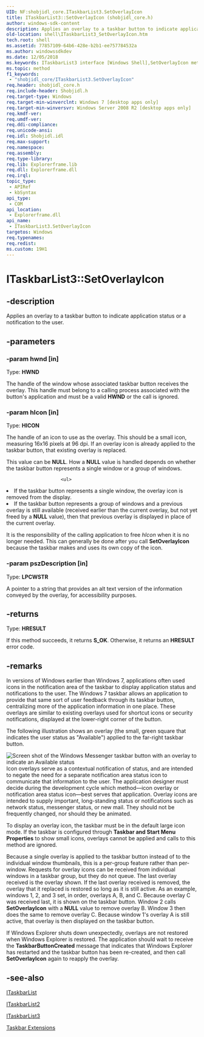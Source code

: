```yaml
---
UID: NF:shobjidl_core.ITaskbarList3.SetOverlayIcon
title: ITaskbarList3::SetOverlayIcon (shobjidl_core.h)
author: windows-sdk-content
description: Applies an overlay to a taskbar button to indicate application status or a notification to the user.
old-location: shell\ITaskbarList3_SetOverlayIcon.htm
tech.root: shell
ms.assetid: 77857109-64b6-428e-b2b1-ee757784532a
ms.author: windowssdkdev
ms.date: 12/05/2018
ms.keywords: ITaskbarList3 interface [Windows Shell],SetOverlayIcon method, ITaskbarList3.SetOverlayIcon, ITaskbarList3::SetOverlayIcon, SetOverlayIcon, SetOverlayIcon method [Windows Shell], SetOverlayIcon method [Windows Shell],ITaskbarList3 interface, _shell_ITaskbarList3_SetOverlayIcon, shell.ITaskbarList3_SetOverlayIcon, shobjidl_core/ITaskbarList3::SetOverlayIcon
ms.topic: method
f1_keywords: 
 - "shobjidl_core/ITaskbarList3.SetOverlayIcon"
req.header: shobjidl_core.h
req.include-header: Shobjidl.h
req.target-type: Windows
req.target-min-winverclnt: Windows 7 [desktop apps only]
req.target-min-winversvr: Windows Server 2008 R2 [desktop apps only]
req.kmdf-ver: 
req.umdf-ver: 
req.ddi-compliance: 
req.unicode-ansi: 
req.idl: Shobjidl.idl
req.max-support: 
req.namespace: 
req.assembly: 
req.type-library: 
req.lib: Explorerframe.lib
req.dll: Explorerframe.dll
req.irql: 
topic_type:
 - APIRef
 - kbSyntax
api_type:
 - COM
api_location:
 - Explorerframe.dll
api_name:
 - ITaskbarList3.SetOverlayIcon
targetos: Windows
req.typenames: 
req.redist: 
ms.custom: 19H1
---
```


# ITaskbarList3::SetOverlayIcon


## -description


Applies an overlay to a taskbar button to indicate application status or a notification to the user.


## -parameters




### -param hwnd [in]

Type: <b>HWND</b>

The handle of the window whose associated taskbar button receives the overlay. This handle must belong to a calling process associated with the button's application and must be a valid <b>HWND</b> or the call is ignored.


### -param hIcon [in]

Type: <b>HICON</b>

The handle of an icon to use as the overlay. This should be a small icon, measuring 16x16 pixels at 96 dpi. If an overlay icon is already applied to the taskbar button, that existing overlay is replaced.



This value can be <b>NULL</b>. How a <b>NULL</b> value is handled depends on whether the taskbar button represents a single window or a group of windows.
                        
                        <ul>
<li>If the taskbar button represents a single window, the overlay icon is removed from the display.</li>
<li>If the taskbar button represents a group of windows and a previous overlay is still available (received earlier than the current overlay, but not yet freed by a <b>NULL</b> value), then that previous overlay is displayed in place of the current overlay.</li>
</ul>


It is the responsibility of the calling application to free <i>hIcon</i> when it is no longer needed. This can generally be done after you call <b>SetOverlayIcon</b> because the taskbar makes and uses its own copy of the icon.


### -param pszDescription [in]

Type: <b>LPCWSTR</b>

A pointer to a string that provides an alt text version of the information conveyed by the overlay, for accessibility purposes.


## -returns



Type: <b>HRESULT</b>

If this method succeeds, it returns <b xmlns:loc="http://microsoft.com/wdcml/l10n">S_OK</b>. Otherwise, it returns an <b xmlns:loc="http://microsoft.com/wdcml/l10n">HRESULT</b> error code.




## -remarks



In versions of Windows earlier than Windows 7, applications often used icons in the notification area of the taskbar to display application status and notifications to the user. The Windows 7 taskbar allows an application to provide that same sort of user feedback through its taskbar button, centralizing more of the application information in one place. These overlays are similar to existing overlays used for shortcut icons or security notifications, displayed at the lower-right corner of the button.

The following illustration shows an overlay (the small, green square that indicates the user status as "Available") applied to the far-right taskbar button.

<img alt="Screen shot of the Windows Messenger taskbar button with an overlay to indicate an Available status" src="./images/TaskbarOverlay.png"/>
Icon overlays serve as a contextual notification of status, and are intended to negate the need for a separate notification area status icon to communicate that information to the user. The application designer must decide during the development cycle which method—icon overlay or notification area status icon—best serves that application. Overlay icons are intended to supply important, long-standing status or notifications such as network status, messenger status, or new mail. They should not be frequently changed, nor should they be animated.

To display an overlay icon, the taskbar must be in the default large icon mode. If the taskbar is configured through <b>Taskbar and Start Menu Properties</b> to show small icons, overlays cannot be applied and calls to this method are ignored.

Because a single overlay is applied to the taskbar button instead of to the individual window thumbnails, this is a per-group feature rather than per-window. Requests for overlay icons can be received from individual windows in a taskbar group, but they do not queue. The last overlay received is the overlay shown. If the last overlay received is removed, the overlay that it replaced is restored so long as it is still active. As an example, windows 1, 2, and 3 set, in order, overlays A, B, and C. Because overlay C was received last, it is shown on the taskbar button. Window 2 calls <b>SetOverlayIcon</b> with a <b>NULL</b> value to remove overlay B. Window 3 then does the same to remove overlay C. Because window 1's overlay A is still active, that overlay is then displayed on the taskbar button.

If Windows Explorer shuts down unexpectedly, overlays are not restored when Windows Explorer is restored. The application should wait to receive the <b>TaskbarButtonCreated</b> message that indicates that Windows Explorer has restarted and the taskbar button has been re-created, and then call <b>SetOverlayIcon</b> again to reapply the overlay.




## -see-also




<a href="https://docs.microsoft.com/windows/desktop/api/shobjidl_core/nn-shobjidl_core-itaskbarlist">ITaskbarList</a>



<a href="https://docs.microsoft.com/windows/desktop/api/shobjidl_core/nn-shobjidl_core-itaskbarlist2">ITaskbarList2</a>



<a href="https://docs.microsoft.com/windows/desktop/api/shobjidl_core/nn-shobjidl_core-itaskbarlist3">ITaskbarList3</a>



<a href="https://docs.microsoft.com/windows/desktop/shell/taskbar-extensions">Taskbar Extensions</a>
 

 

